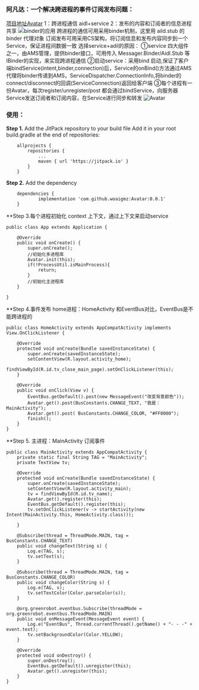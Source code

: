 ### 阿凡达：一个解决跨进程的事件订阅发布问题：
[项目地址Avatar](https://github.com/woaigmz/Avatar)
1：跨进程通信 aidl+service
2：发布的内容和订阅者的信息进程共享
![binder的应用](https://upload-images.jianshu.io/upload_images/8886407-86e1e2227da7a1cc.png?imageMogr2/auto-orient/strip%7CimageView2/2/w/1240)
跨进程的通信可用采用binder机制，这里用 aild.stub 的 binder 代理对象
订阅发布可用采用CS架构，将订阅信息和发布内容同步到一个Service，保证进程间数据一致
选择service+adil的原因：
①service 四大组件之一，由AMS管理，提供binder接口，可用传入 Messager.Binder/Aidl.Stub 等 IBinder的实现，来实现跨进程通信
②启动service：采用bind 启动,保证了客户端bindService(intent,binder,connection)后，Service的onBind()方法通过AMS代理将binder传递到AMS，ServiceDispatcher.ConnectionInfo,将binder的connect/disconnect的回调(ServiceConnection)返回给客户端
③每个进程有一份Avatar，每次register/unregister/post 都会通过bindService，向服务器Service发送订阅者和订阅内容，在Service进行同步和转发
![Avatar](https://upload-images.jianshu.io/upload_images/8886407-abae3870d15724e8.png?imageMogr2/auto-orient/strip%7CimageView2/2/w/1240)

### 使用：
**Step 1.** Add the JitPack repository to your build file
Add it in your root build.gradle at the end of repositories:
```
	allprojects {
		repositories {
			...
			maven { url 'https://jitpack.io' }
		}
	}
```
**Step 2.** Add the dependency
```
	dependencies {
	        implementation 'com.github.woaigmz:Avatar:0.0.1'
	}

```
**Step 3.每个进程初始化 context 上下文，通过上下文来启动service
```
public class App extends Application {

    @Override
    public void onCreate() {
        super.onCreate();
        //初始化多进程库
        Avatar.init(this);
        if(!ProcessUtil.isMainProcess){
            return;
        }
        //初始化主进程库
    }

}
```
**Step 4.事件发布 home进程：HomeActivity
和EventBus对比，EventBus是不能跨进程的
```
public class HomeActivity extends AppCompatActivity implements View.OnClickListener {

    @Override
    protected void onCreate(Bundle savedInstanceState) {
        super.onCreate(savedInstanceState);
        setContentView(R.layout.activity_home);
        findViewById(R.id.tv_close_main_page).setOnClickListener(this);
    }

    @Override
    public void onClick(View v) {
        EventBus.getDefault().post(new MessageEvent("改变背景颜色"));
        Avatar.get().post(BusConstants.CHANGE_TEXT, "我是：MainActivity");
        Avatar.get().post( BusConstants.CHANGE_COLOR, "#FF0000");
        finish();
    }
}
```
**Step 5. 主进程：MainActivity 订阅事件
```
public class MainActivity extends AppCompatActivity {
    private static final String TAG = "MainActivity";
    private TextView tv;

    @Override
    protected void onCreate(Bundle savedInstanceState) {
        super.onCreate(savedInstanceState);
        setContentView(R.layout.activity_main);
        tv = findViewById(R.id.tv_name);
        Avatar.get().register(this);
        EventBus.getDefault().register(this);
        tv.setOnClickListener(v -> startActivity(new Intent(MainActivity.this, HomeActivity.class)));

    }

    @Subscribe(thread = ThreadMode.MAIN, tag = BusConstants.CHANGE_TEXT)
    public void changeText(String s) {
        Log.e(TAG, s);
        tv.setText(s);
    }

    @Subscribe(thread = ThreadMode.MAIN, tag = BusConstants.CHANGE_COLOR)
    public void changeColor(String s) {
        Log.e(TAG, s);
        tv.setTextColor(Color.parseColor(s));
    }

    @org.greenrobot.eventbus.Subscribe(threadMode = org.greenrobot.eventbus.ThreadMode.MAIN)
    public void onMessageEvent(MessageEvent event) {
        Log.e("EventBus", Thread.currentThread().getName() + "- - -" + event.text);
        tv.setBackgroundColor(Color.YELLOW);
    }

    @Override
    protected void onDestroy() {
        super.onDestroy();
        EventBus.getDefault().unregister(this);
        Avatar.get().unregister(this);
    }
}
```
